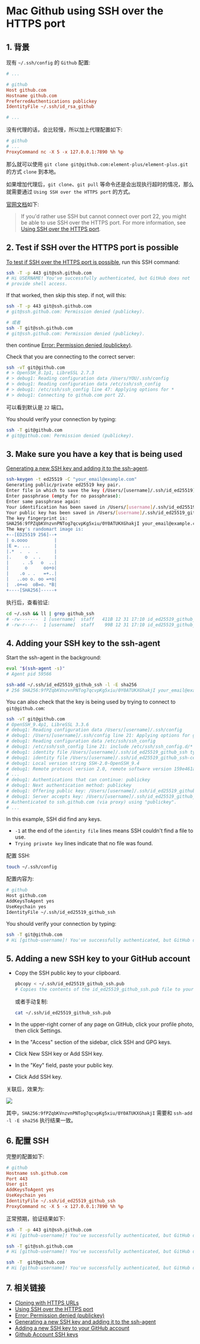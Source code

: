 # Mac Github using SSH over the HTTPS port

## 1. 背景

现有 `~/.ssh/config` 的 `Github` 配置:

```ini
# ...

# github
Host github.com
Hostname github.com
PreferredAuthentications publickey
IdentityFile ~/.ssh/id_rsa_github

# ...
```

没有代理的话，会比较慢，所以加上代理配置如下:

```ini
# github
# ...
ProxyCommand nc -X 5 -x 127.0.0.1:7890 %h %p
```

那么就可以使用 `git clone git@github.com:element-plus/element-plus.git` 的方式 `clone` 到本地。

如果增加代理后，`git clone`、`git pull` 等命令还是会出现执行超时的情况，那么就需要通过 `Using SSH over the HTTPS port` 的方式。

[官网文档](https://docs.github.com/en/get-started/getting-started-with-git/about-remote-repositories#cloning-with-https-urls)如下:

> If you'd rather use SSH but cannot connect over port 22, you might be able to use SSH over the HTTPS port. For more information, see [Using SSH over the HTTPS port](https://docs.github.com/en/authentication/troubleshooting-ssh/using-ssh-over-the-https-port).

## 2. Test if SSH over the HTTPS port is possible

[To test if SSH over the HTTPS port is possible](https://docs.github.com/en/authentication/troubleshooting-ssh/using-ssh-over-the-https-port), run this SSH command:

```bash
ssh -T -p 443 git@ssh.github.com
# Hi USERNAME! You've successfully authenticated, but GitHub does not
# provide shell access.
```

If that worked, then skip this step. if not, will this:

```bash
ssh -T -p 443 git@ssh.github.com
# git@ssh.github.com: Permission denied (publickey).

# 或者
ssh -T git@ssh.github.com
# git@ssh.github.com: Permission denied (publickey).
```

then continue [Error: Permission denied (publickey)](https://docs.github.com/en/authentication/troubleshooting-ssh/error-permission-denied-publickey).

Check that you are connecting to the correct server:

```bash
ssh -vT git@github.com
# > OpenSSH_8.1p1, LibreSSL 2.7.3
# > debug1: Reading configuration data /Users/YOU/.ssh/config
# > debug1: Reading configuration data /etc/ssh/ssh_config
# > debug1: /etc/ssh/ssh_config line 47: Applying options for *
# > debug1: Connecting to github.com port 22.
```

可以看到默认是 `22` 端口。

You should verify your connection by typing:

```bash
ssh -T git@github.com
# git@github.com: Permission denied (publickey).
```

## 3. Make sure you have a key that is being used

[Generating a new SSH key and adding it to the ssh-agent](https://docs.github.com/en/authentication/connecting-to-github-with-ssh/generating-a-new-ssh-key-and-adding-it-to-the-ssh-agent).

```bash
ssh-keygen -t ed25519 -C "your_email@example.com"
Generating public/private ed25519 key pair.
Enter file in which to save the key (/Users/[username]/.ssh/id_ed25519): /Users/[username]/.ssh/id_ed25519_github_ssh
Enter passphrase (empty for no passphrase):
Enter same passphrase again:
Your identification has been saved in /Users/[username]/.ssh/id_ed25519_github_ssh
Your public key has been saved in /Users/[username]/.ssh/id_ed25519_github_ssh.pub
The key fingerprint is:
SHA256:9fPZqbKVnzvnPNTog7qcvpKg5xiu/0Y0ATUKXGhakjI your_email@example.com
The key's randomart image is:
+--[ED25519 256]--+
| o.oooo          |
|E =. ...         |
|.*  .  .  .      |
|.     o  . .     |
|     . .S   o  ..|
|      o      oo+o|
|    .o . .   =+..|
|   ..oo o. oo =+o|
|  .o+=o  oB=o. *B|
+----[SHA256]-----+
```

执行后，查看验证:

```bash
cd ~/.ssh && ll | grep github_ssh
# -rw-------  1 [username]  staff   411B 12 31 17:10 id_ed25519_github_ssh
# -rw-r--r--  1 [username]  staff    99B 12 31 17:10 id_ed25519_github_ssh.pub
```

## 4. Adding your SSH key to the ssh-agent

Start the ssh-agent in the background:

```bash
eval "$(ssh-agent -s)"
# Agent pid 59566

ssh-add ~/.ssh/id_ed25519_github_ssh -l -E sha256
# 256 SHA256:9fPZqbKVnzvnPNTog7qcvpKg5xiu/0Y0ATUKXGhakjI your_email@example.com (ED25519)
```

You can also check that the key is being used by trying to connect to `git@github.com`:

```bash
ssh -vT git@github.com
# OpenSSH_9.4p1, LibreSSL 3.3.6
# debug1: Reading configuration data /Users/[username]/.ssh/config
# debug1: /Users/[username]/.ssh/config line 21: Applying options for github.com
# debug1: Reading configuration data /etc/ssh/ssh_config
# debug1: /etc/ssh/ssh_config line 21: include /etc/ssh/ssh_config.d/* matched no files
# debug1: identity file /Users/[username]/.ssh/id_ed25519_github_ssh type 3
# debug1: identity file /Users/[username]/.ssh/id_ed25519_github_ssh-cert type -1
# debug1: Local version string SSH-2.0-OpenSSH_9.4
# debug1: Remote protocol version 2.0, remote software version 159e461a3
# ...
# debug1: Authentications that can continue: publickey
# debug1: Next authentication method: publickey
# debug1: Offering public key: /Users/[username]/.ssh/id_ed25519_github_ssh ED25519 SHA256:9fPZqbKVnzvnPNTog7qcvpKg5xiu/0Y0ATUKXGhakjI explicit agent
# debug1: Server accepts key: /Users/[username]/.ssh/id_ed25519_github_ssh ED25519 SHA256:9fPZqbKVnzvnPNTog7qcvpKg5xiu/0Y0ATUKXGhakjI explicit agent
# Authenticated to ssh.github.com (via proxy) using "publickey".
# ...
```

In this example, SSH did find any keys.

- `-1` at the end of the `identity file` lines means SSH couldn't find a file to use.
- `Trying private key` lines indicate that no file was found.

配置 SSH:

```bash
touch ~/.ssh/config
```

配置内容为:

```bash
# github
Host github.com
AddKeysToAgent yes
UseKeychain yes
IdentityFile ~/.ssh/id_ed25519_github_ssh
```

You should verify your connection by typing:

```bash
ssh -T git@github.com
# Hi [github-username]! You've successfully authenticated, but GitHub does not provide shell access.
```

## 5. Adding a new SSH key to your GitHub account

- Copy the SSH public key to your clipboard.

  ```bash
  pbcopy < ~/.ssh/id_ed25519_github_ssh.pub
  # Copies the contents of the id_ed25519_github_ssh.pub file to your clipboard
  ```

  或者手动复制:

  ```bash
  cat ~/.ssh/id_ed25519_github_ssh.pub
  ```

- In the upper-right corner of any page on GitHub, click your profile photo, then click Settings.
- In the "Access" section of the sidebar, click SSH and GPG keys.
- Click New SSH key or Add SSH key.
- In the "Key" field, paste your public key.
- Click Add SSH key.

关联后，效果为:

![](./images/Adding_SSH_key_to_GitHub_account.png)

其中，`SHA256:9fPZqbKVnzvnPNTog7qcvpKg5xiu/0Y0ATUKXGhakjI` 需要和 `ssh-add -l -E sha256` 执行结果一致。

## 6. 配置 SSH

完整的配置如下:

```ini
# github
Hostname ssh.github.com
Port 443
User git
AddKeysToAgent yes
UseKeychain yes
IdentityFile ~/.ssh/id_ed25519_github_ssh
ProxyCommand nc -X 5 -x 127.0.0.1:7890 %h %p
```

正常预期，验证结果如下:

```bash
ssh -T -p 443 git@ssh.github.com
# Hi [github-username]! You've successfully authenticated, but GitHub does not provide shell access.

ssh -T git@ssh.github.com
# Hi [github-username]! You've successfully authenticated, but GitHub does not provide shell access.

ssh -T  git@github.com
# Hi [github-username]! You've successfully authenticated, but GitHub does not provide shell access.
```

## 7. 相关链接

- [Cloning with HTTPS URLs](https://docs.github.com/en/get-started/getting-started-with-git/about-remote-repositories#cloning-with-https-urls)
- [Using SSH over the HTTPS port](https://docs.github.com/en/authentication/troubleshooting-ssh/using-ssh-over-the-https-port)
- [Error: Permission denied (publickey)](https://docs.github.com/en/authentication/troubleshooting-ssh/error-permission-denied-publickey)
- [Generating a new SSH key and adding it to the ssh-agent](https://docs.github.com/en/authentication/connecting-to-github-with-ssh/generating-a-new-ssh-key-and-adding-it-to-the-ssh-agent)
- [Adding a new SSH key to your GitHub account](https://docs.github.com/en/authentication/connecting-to-github-with-ssh/adding-a-new-ssh-key-to-your-github-account)
- [Github Account SSH keys](https://github.com/settings/keys)
